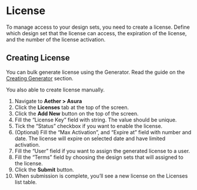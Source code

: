 # License

To manage access to your design sets, you need to create a license. Define which design set that the license can access, the expiration of the license, and the number of the license activation.


## Creating License

You can bulk generate license using the Generator. Read the guide on the [Creating Generator](./generator#creating-generator) section.

You also able to create license manually.

1. Navigate to **Aether > Asura**
2. Click the **Licenses** tab at the top of the screen.
3. Click the **Add New** button on the top of the screen.
4. Fill the “License Key” field with string. The value should be unique.
5. Tick the “Status” checkbox if you want to enable the license.
6. (Optional) Fill the “Max Activation”, and “Expire at” field with number and date. The license will expire on selected date and have limited activation.
7. Fill the “User” field if you want to assign the generated license to a user.
8. Fill the “Terms” field by choosing the design sets that will assigned to the license.
9. Click the **Submit** button.
10. When submission is complete, you’ll see a new license on the Licenses list table.